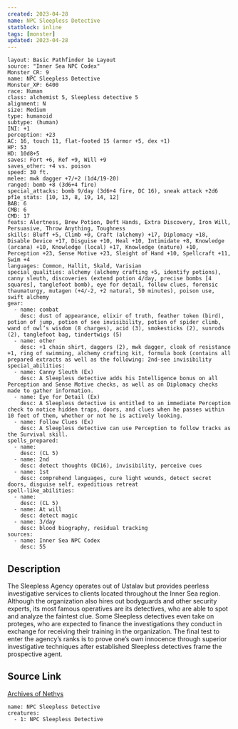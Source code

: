 ```yaml
---
created: 2023-04-28
name: NPC Sleepless Detective
statblock: inline
tags: [monster]
updated: 2023-04-28
---
```

```statblock
layout: Basic Pathfinder 1e Layout
source: "Inner Sea NPC Codex"
Monster_CR: 9
name: NPC Sleepless Detective
Monster_XP: 6400
race: Human
class: alchemist 5, Sleepless detective 5
alignment: N
size: Medium
type: humanoid
subtype: (human)
INI: +1
perception: +23
AC: 16, touch 11, flat-footed 15 (armor +5, dex +1)
HP: 53
HD: 10d8+5
saves: Fort +6, Ref +9, Will +9
saves_other: +4 vs. poison
speed: 30 ft.
melee: mwk dagger +7/+2 (1d4/19-20)
ranged: bomb +8 (3d6+4 fire)
special_attacks: bomb 9/day (3d6+4 fire, DC 16), sneak attack +2d6
pf1e_stats: [10, 13, 8, 19, 14, 12]
BAB: 6
CMB: 6
CMD: 17
feats: Alertness, Brew Potion, Deft Hands, Extra Discovery, Iron Will, Persuasive, Throw Anything, Toughness
skills: Bluff +5, Climb +0, Craft (alchemy) +17, Diplomacy +18, Disable Device +17, Disguise +10, Heal +10, Intimidate +8, Knowledge (arcana) +10, Knowledge (local) +17, Knowledge (nature) +10, Perception +23, Sense Motive +23, Sleight of Hand +10, Spellcraft +11, Swim +4
languages: Common, Hallit, Skald, Varisian
special_qualities: alchemy (alchemy crafting +5, identify potions), canny sleuth, discoveries (extend potion 4/day, precise bombs [4 squares], tanglefoot bomb), eye for detail, follow clues, forensic thaumaturgy, mutagen (+4/-2, +2 natural, 50 minutes), poison use, swift alchemy
gear:
  - name: combat
    desc: dust of appearance, elixir of truth, feather token (bird), potion of jump, potion of see invisibility, potion of spider climb, wand of owl’s wisdom (8 charges), acid (3), smokesticks (2), sunrods (2), tanglefoot bag, tindertwigs (5)
  - name: other
    desc: +1 chain shirt, daggers (2), mwk dagger, cloak of resistance +1, ring of swimming, alchemy crafting kit, formula book (contains all prepared extracts as well as the following: 2nd-see invisibility
special_abilities:
  - name: Canny Sleuth (Ex)
    desc: A Sleepless detective adds his Intelligence bonus on all Perception and Sense Motive checks, as well as on Diplomacy checks made to gather information.
  - name: Eye for Detail (Ex)
    desc: A Sleepless detective is entitled to an immediate Perception check to notice hidden traps, doors, and clues when he passes within 10 feet of them, whether or not he is actively looking.
  - name: Follow Clues (Ex)
    desc: A Sleepless detective can use Perception to follow tracks as the Survival skill.
spells_prepared:
  - name:
    desc: (CL 5)
  - name: 2nd
    desc: detect thoughts (DC16), invisibility, perceive cues
  - name: 1st
    desc: comprehend languages, cure light wounds, detect secret doors, disguise self, expeditious retreat
spell-like_abilities:
  - name:
    desc: (CL 5)
  - name: At will
    desc: detect magic
  - name: 3/day
    desc: blood biography, residual tracking
sources:
  - name: Inner Sea NPC Codex
    desc: 55
```
## Description
The Sleepless Agency operates out of Ustalav but provides peerless investigative services to clients located throughout the Inner Sea region. Although the organization also hires out bodyguards and other security experts, its most famous operatives are its detectives, who are able to spot and analyze the faintest clue. Some Sleepless detectives even take on proteges, who are expected to finance the investigations they conduct in exchange for receiving their training in the organization. The final test to enter the agency’s ranks is to prove one’s own innocence through superior investigative techniques after established Sleepless detectives frame the prospective agent.
## Source Link
[Archives of Nethys](https://aonprd.com/NPCDisplay.aspx?ItemName=Sleepless%20Detective)
```encounter-table
name: NPC Sleepless Detective
creatures:
  - 1: NPC Sleepless Detective
```
